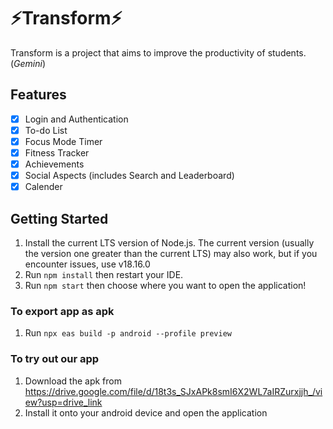 # ⚡Transform⚡
Transform is a project that aims to improve the productivity of students. (_Gemini_)

## Features
- [x] Login and Authentication
- [x] To-do List
- [x] Focus Mode Timer
- [x] Fitness Tracker
- [x] Achievements
- [x] Social Aspects (includes Search and Leaderboard)
- [x] Calender

## Getting Started
1. Install the current LTS version of Node.js. The current version (usually the version one greater than the current LTS) may also work, but if you encounter issues, use v18.16.0
2. Run `npm install` then restart your IDE.
3. Run `npm start` then choose where you want to open the application!

### To export app as apk
1. Run `npx eas build -p android --profile preview`

### To try out our app
1. Download the apk from https://drive.google.com/file/d/18t3s_SJxAPk8smI6X2WL7aIRZurxjjh_/view?usp=drive_link
2. Install it onto your android device and open the application
